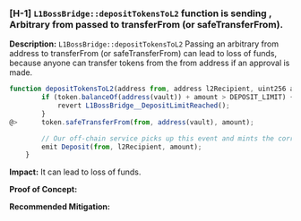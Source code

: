 ### [H-1] `L1BossBridge::depositTokensToL2` function is sending , Arbitrary from passed to transferFrom (or safeTransferFrom).

**Description:** `L1BossBridge::depositTokensToL2` Passing an arbitrary from address to transferFrom (or safeTransferFrom) can lead to loss of funds, because anyone can transfer tokens from the from address if an approval is made.

```javascript
function depositTokensToL2(address from, address l2Recipient, uint256 amount) external whenNotPaused {
        if (token.balanceOf(address(vault)) + amount > DEPOSIT_LIMIT) {
            revert L1BossBridge__DepositLimitReached();
        }
@>      token.safeTransferFrom(from, address(vault), amount);

        // Our off-chain service picks up this event and mints the corresponding tokens on L2
        emit Deposit(from, l2Recipient, amount);
    }
```
**Impact:** It can lead to loss of funds.

**Proof of Concept:**

**Recommended Mitigation:** 